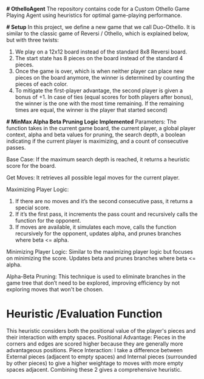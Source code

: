 **# OthelloAgent**
The repository contains code for a Custom Othello Game Playing Agent using heuristics for optimal game-playing performance.


**# Setup**
In this project, we define a new game that we call Duo-Othello. It is similar to the classic game of Reversi / Othello, which is explained below, but with three twists:
1) We play on a 12x12 board instead of the standard 8x8 Reversi board.
2) The start state has 8 pieces on the board instead of the standard 4 pieces.
3) Once the game is over, which is when neither player can place new pieces on the board anymore, the winner is determined by counting the pieces of each color.
4) To mitigate the first-player advantage, the second player is given a bonus of +1. In case of ties (equal scores for both players after bonus), the winner is the one with the most time remaining.
     If the remaining times are equal, the winner is the player that started second)




**# MinMax Alpha Beta Pruning Logic Implemented**
Parameters: The function takes in the current game board, the current player, a global player context, alpha and beta values for pruning, the search depth, a boolean indicating if the current player is maximizing, and a count of consecutive passes.

Base Case: If the maximum search depth is reached, it returns a heuristic score for the board.

Get Moves: It retrieves all possible legal moves for the current player.

Maximizing Player Logic:
1. If there are no moves and it’s the second consecutive pass, it returns a special score.
2. If it’s the first pass, it increments the pass count and recursively calls the function for the opponent.
3. If moves are available, it simulates each move, calls the function recursively for the opponent, updates alpha, and prunes branches where beta <= alpha.

Minimizing Player Logic:
Similar to the maximizing player logic but focuses on minimizing the score.
Updates beta and prunes branches where beta <= alpha.

Alpha-Beta Pruning: This technique is used to eliminate branches in the game tree that don’t need to be explored, improving efficiency by not exploring moves that won't be chosen.


# Heuristic /Evaluation Function
This heuristic considers both the positional value of the player's pieces and their interaction with empty spaces. 
Positional Advantage: Pieces in the corners and edges are scored higher because they are generally more advantageous positions.
Piece Interaction: I take a difference between External pieces (adjacent to empty spaces) and Internal pieces (surrounded by other pieces) to give a higher weightage to moves with more empty spaces adjacent.
Combining these 2 gives a comprehensive heuristic.

